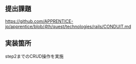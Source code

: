 ## 提出課題
https://github.com/APPRENTICE-jp/apprentice/blob/4th/quest/technologies/rails/CONDUIT.md

## 実装箇所
step2までのCRUD操作を実施
